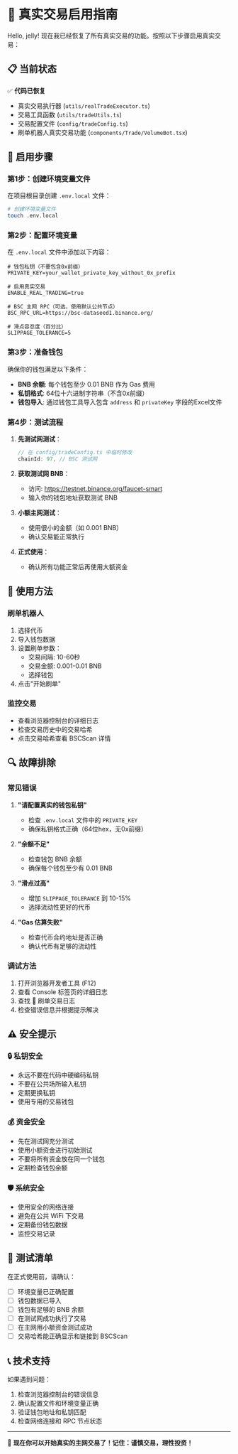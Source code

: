 # 🚀 真实交易启用指南

Hello, jelly! 现在我已经恢复了所有真实交易的功能。按照以下步骤启用真实交易：

## 📋 当前状态

✅ **代码已恢复**
- 真实交易执行器 (`utils/realTradeExecutor.ts`) 
- 交易工具函数 (`utils/tradeUtils.ts`)
- 交易配置文件 (`config/tradeConfig.ts`)
- 刷单机器人真实交易功能 (`components/Trade/VolumeBot.tsx`)

## 🔧 启用步骤

### 第1步：创建环境变量文件

在项目根目录创建 `.env.local` 文件：

```bash
# 创建环境变量文件
touch .env.local
```

### 第2步：配置环境变量

在 `.env.local` 文件中添加以下内容：

```env
# 钱包私钥（不要包含0x前缀）
PRIVATE_KEY=your_wallet_private_key_without_0x_prefix

# 启用真实交易
ENABLE_REAL_TRADING=true

# BSC 主网 RPC（可选，使用默认公共节点）
BSC_RPC_URL=https://bsc-dataseed1.binance.org/

# 滑点容忍度（百分比）
SLIPPAGE_TOLERANCE=5
```

### 第3步：准备钱包

确保你的钱包满足以下条件：
- **BNB 余额**: 每个钱包至少 0.01 BNB 作为 Gas 费用
- **私钥格式**: 64位十六进制字符串（不含0x前缀）
- **钱包导入**: 通过钱包工具导入包含 `address` 和 `privateKey` 字段的Excel文件

### 第4步：测试流程

1. **先测试网测试**：
   ```typescript
   // 在 config/tradeConfig.ts 中临时修改
   chainId: 97, // BSC 测试网
   ```

2. **获取测试网 BNB**：
   - 访问: https://testnet.binance.org/faucet-smart
   - 输入你的钱包地址获取测试 BNB

3. **小额主网测试**：
   - 使用很小的金额（如 0.001 BNB）
   - 确认交易能正常执行

4. **正式使用**：
   - 确认所有功能正常后再使用大额资金

## 🎯 使用方法

### 刷单机器人
1. 选择代币
2. 导入钱包数据
3. 设置刷单参数：
   - 交易间隔: 10-60秒
   - 交易金额: 0.001-0.01 BNB
   - 选择钱包
4. 点击"开始刷单"

### 监控交易
- 查看浏览器控制台的详细日志
- 检查交易历史中的交易哈希
- 点击交易哈希查看 BSCScan 详情

## 🔍 故障排除

### 常见错误

1. **"请配置真实的钱包私钥"**
   - 检查 `.env.local` 文件中的 `PRIVATE_KEY`
   - 确保私钥格式正确（64位hex，无0x前缀）

2. **"余额不足"**
   - 检查钱包 BNB 余额
   - 确保每个钱包至少有 0.01 BNB

3. **"滑点过高"**
   - 增加 `SLIPPAGE_TOLERANCE` 到 10-15%
   - 选择流动性更好的代币

4. **"Gas 估算失败"**
   - 检查代币合约地址是否正确
   - 确认代币有足够的流动性

### 调试方法

1. 打开浏览器开发者工具 (F12)
2. 查看 Console 标签页的详细日志
3. 查找 🤖 刷单交易日志
4. 检查错误信息并根据提示解决

## ⚠️ 安全提示

### 🔒 私钥安全
- 永远不要在代码中硬编码私钥
- 不要在公共场所输入私钥
- 定期更换私钥
- 使用专用的交易钱包

### 💰 资金安全
- 先在测试网充分测试
- 使用小额资金进行初始测试
- 不要将所有资金放在同一个钱包
- 定期检查钱包余额

### 🛡️ 系统安全
- 使用安全的网络连接
- 避免在公共 WiFi 下交易
- 定期备份钱包数据
- 监控交易记录

## 🎉 测试清单

在正式使用前，请确认：

- [ ] 环境变量已正确配置
- [ ] 钱包数据已导入
- [ ] 钱包有足够的 BNB 余额
- [ ] 在测试网成功执行了交易
- [ ] 在主网用小额资金测试成功
- [ ] 交易哈希能正确显示和链接到 BSCScan

## 📞 技术支持

如果遇到问题：
1. 检查浏览器控制台的错误信息
2. 确认配置文件和环境变量正确
3. 验证钱包地址和私钥匹配
4. 检查网络连接和 RPC 节点状态

---

🚀 **现在你可以开始真实的主网交易了！记住：谨慎交易，理性投资！** 